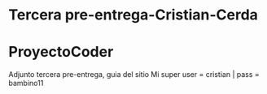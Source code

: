 # Tercera pre-entrega-Cristian-Cerda
# ProyectoCoder

Adjunto tercera pre-entrega, guia del sitio
Mi super user = cristian | pass = bambino11 

